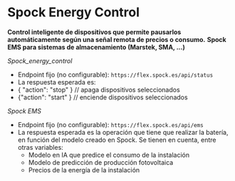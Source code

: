 # Spock Energy Control

**Control inteligente de dispositivos que permite pausarlos automáticamente según una señal remota de precios o consumo.**
**Spock EMS para sistemas de almacenamiento (Marstek, SMA, ...)**

*Spock_energy_control*
- Endpoint fijo (no configurable): `https://flex.spock.es/api/status`
- La respuesta esperada es:
-   { "action": "stop" }  // apaga dispositivos seleccionados
-   {"action": "start" } // enciende dispositivos seleccionados

*Spock EMS*
- Endpoint fijo (no configurable): `https://flex.spock.es/api/ems`
- La respuesta esperada es la operación que tiene que realizar la batería, en función del modelo creado en Spock. Se tienen en cuenta, entre otras variables:
  - Modelo en IA que predice el consumo de la instalación
  - Modelo de predicción de producción fotovoltaica
  - Precios de la energía de la instalación
